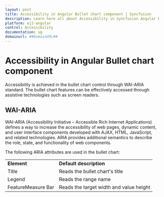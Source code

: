 ```yaml
---
layout: post
title: Accessibility in Angular Bullet chart component | Syncfusion
description: Learn here all about Accessibility in Syncfusion Angular Bullet chart component of Syncfusion Essential JS 2 and more.
platform: ej2-angular
control: Accessibility 
documentation: ug
domainurl: ##DomainURL##
---
```


# Accessibility in Angular Bullet chart component

Accessibility is achieved in the bullet chart control through WAI-ARIA standard. The bullet chart features can be effectively accessed through assistive technologies such as screen readers.

## WAI-ARIA

WAI-ARIA (Accessibility Initiative – Accessible Rich Internet Applications) defines a way to increase the accessibility of web pages, dynamic content, and user interface components developed with AJAX, HTML, JavaScript, and related technologies. ARIA provides additional semantics to describe the role, state, and functionality of web components.

The following ARIA attributes are used in the bullet chart:

<!-- markdownlint-disable MD033 -->
<table>
<tr>
<td><b>Element</b></td>
<td><b>Default description</b></td>
</tr>
<tr>
<td>Title</td>
<td>Reads the bullet chart's title</td>
<tr>
<td>Legend</td>
<td>Reads the range name</td>
</tr>
<tr>
<td>FeatureMeasure Bar</td>
<td>Reads the target width and value height</td>
</tr>
</table>